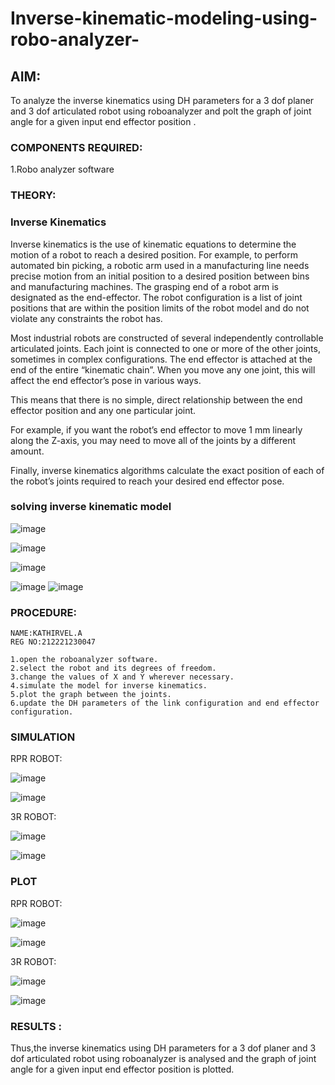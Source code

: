 # Inverse-kinematic-modeling-using-robo-analyzer-

 
## AIM: 
To analyze the inverse kinematics using DH parameters for a 3 dof planer and 3 dof articulated robot using roboanalyzer and polt the graph of joint angle for a given  input end effector position .


### COMPONENTS REQUIRED:
1.Robo analyzer software  


### THEORY: 
  
### Inverse Kinematics
 

Inverse kinematics is the use of kinematic equations to determine the motion of a robot to reach a desired position. For example, to perform automated bin picking, a robotic arm used in a manufacturing line needs precise motion from an initial position to a desired position between bins and manufacturing machines. The grasping end of a robot arm is designated as the end-effector. The robot configuration is a list of joint positions that are within the position limits of the robot model and do not violate any constraints the robot has.

 Most industrial robots are constructed of several independently controllable articulated joints. Each joint is connected to one or more of the other joints, sometimes in complex configurations. The end effector is attached at the end of the entire “kinematic chain”. When you move any one joint, this will affect the end effector’s pose in various ways.

This means that there is no simple, direct relationship between the end effector position and any one particular joint.

For example, if you want the robot’s end effector to move 1 mm linearly along the Z-axis, you may need to move all of the joints by a different amount.

Finally, inverse kinematics algorithms calculate the exact position of each of the robot’s joints required to reach your desired end effector pose.

### solving inverse kinematic model 
![image](https://user-images.githubusercontent.com/36288975/170622829-3fe97ef7-8ef1-44af-afae-b0954871aa0c.png)


![image](https://user-images.githubusercontent.com/36288975/170622902-f48fd9c7-f2ec-4fd5-904b-ea51be8298c3.png)

![image](https://user-images.githubusercontent.com/36288975/170622934-a3fd7f77-7eb2-4408-b66d-d6e3adbd1f99.png)

![image](https://user-images.githubusercontent.com/36288975/170622982-9c4d8b23-1563-4e17-9616-87bcc4f4501d.png)
![image](https://user-images.githubusercontent.com/36288975/170623020-f27efc12-bb58-4f62-840d-af544ac6689e.png)

### PROCEDURE:

```
NAME:KATHIRVEL.A
REG NO:212221230047
```




```
1.open the roboanalyzer software.
2.select the robot and its degrees of freedom.
3.change the values of X and Y wherever necessary.
4.simulate the model for inverse kinematics.
5.plot the graph between the joints.
6.update the DH parameters of the link configuration and end effector configuration.
```





### SIMULATION 
 
 RPR ROBOT:
 
 ![image](https://github.com/KathirvelAIDS/Inverse-kinematic-modeling-using-robo-analyzer-/assets/94911373/7753bea6-e8c8-4972-bceb-865b61852822)

 ![image](https://github.com/KathirvelAIDS/Inverse-kinematic-modeling-using-robo-analyzer-/assets/94911373/47bc3cdf-b88c-4681-b28b-c9d0b99a2796)
 
 
 
 3R ROBOT:


![image](https://github.com/KathirvelAIDS/Inverse-kinematic-modeling-using-robo-analyzer-/assets/94911373/196b4bd7-4866-4a41-a4ac-78a40cd494b6)


![image](https://github.com/KathirvelAIDS/Inverse-kinematic-modeling-using-robo-analyzer-/assets/94911373/d8c59846-0da9-41cf-b47c-12d6d1a8e1fe)

 
 
 ### PLOT 
 
 
 RPR ROBOT:
 
 
 ![image](https://github.com/KathirvelAIDS/Inverse-kinematic-modeling-using-robo-analyzer-/assets/94911373/b1d775eb-3288-470e-a565-980e3425d150)

 
 ![image](https://github.com/KathirvelAIDS/Inverse-kinematic-modeling-using-robo-analyzer-/assets/94911373/0ad54a25-d223-436d-8595-427382a84b26)

 
 
 
 3R ROBOT:

 
 
![image](https://github.com/KathirvelAIDS/Inverse-kinematic-modeling-using-robo-analyzer-/assets/94911373/7113da76-2bdd-44e8-bb26-101249b868c8)



![image](https://github.com/KathirvelAIDS/Inverse-kinematic-modeling-using-robo-analyzer-/assets/94911373/82dc8679-5faf-4b79-9a54-0ab60779865d)











### RESULTS :  


Thus,the inverse kinematics using DH parameters for a 3 dof planer and 3 dof articulated robot using roboanalyzer is analysed and the graph of joint angle for a given input end effector position is plotted.


